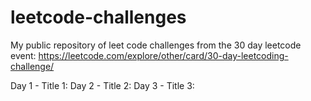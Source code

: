 # leetcode-challenges
My public repository of leet code challenges from the 30 day leetcode event: https://leetcode.com/explore/other/card/30-day-leetcoding-challenge/

Day 1 - Title 1:
Day 2 - Title 2:
Day 3 - Title 3:
